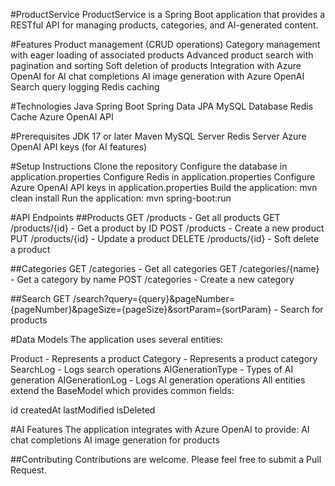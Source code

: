 #ProductService
ProductService is a Spring Boot application that provides a RESTful API for managing products, categories, and AI-generated content.


#Features
Product management (CRUD operations)
Category management with eager loading of associated products
Advanced product search with pagination and sorting
Soft deletion of products
Integration with Azure OpenAI for AI chat completions
AI image generation with Azure OpenAI
Search query logging
Redis caching

#Technologies
Java
Spring Boot
Spring Data JPA
MySQL Database
Redis Cache
Azure OpenAI API

#Prerequisites
JDK 17 or later
Maven
MySQL Server
Redis Server
Azure OpenAI API keys (for AI features)

#Setup Instructions
Clone the repository
Configure the database in application.properties
Configure Redis in application.properties
Configure Azure OpenAI API keys in application.properties
Build the application: mvn clean install
Run the application: mvn spring-boot:run

#API Endpoints
##Products
GET /products - Get all products
GET /products/{id} - Get a product by ID
POST /products - Create a new product
PUT /products/{id} - Update a product
DELETE /products/{id} - Soft delete a product

##Categories
GET /categories - Get all categories
GET /categories/{name} - Get a category by name
POST /categories - Create a new category

##Search
GET /search?query={query}&pageNumber={pageNumber}&pageSize={pageSize}&sortParam={sortParam} - Search for products

#Data Models
The application uses several entities:


Product - Represents a product
Category - Represents a product category
SearchLog - Logs search operations
AIGenerationType - Types of AI generation
AIGenerationLog - Logs AI generation operations
All entities extend the BaseModel which provides common fields:


id
createdAt
lastModified
isDeleted

#AI Features
The application integrates with Azure OpenAI to provide:
AI chat completions
AI image generation for products

##Contributing
Contributions are welcome. Please feel free to submit a Pull Request.
